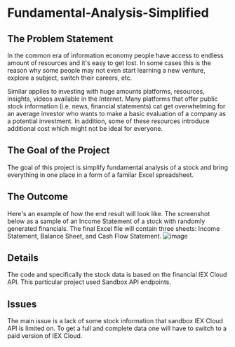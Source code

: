 # Fundamental-Analysis-Simplified

## The Problem Statement

In the common era of information economy people have access to endless amount of resources and it's easy to get lost. In some cases this is the reason why some people may not even start learning a new venture, explore a subject, switch their careers, etc.

Similar applies to investing with huge amounts platforms, resources, insights, videos available in the Internet. Many platforms that offer public stock information (i.e. news, financial statements) cat get overwhelming for an average investor who wants to make a basic evaluation of a company as a potential investment. In addition, some of these resources introduce additional cost which might not be ideal for everyone.

## The Goal of the Project

The goal of this project is simplify fundamental analysis of a stock and bring everything in one place in a form of a familar Excel spreadsheet.

## The Outcome

Here's an example of how the end result will look like. The screenshot below as a sample of an Income Statement of a stock with randomly generated financials. The final Excel file will contain three sheets: Income Statement, Balance Sheet, and Cash Flow Statement.
![image](https://github.com/Digital-Sherlock/Fundamental-Analysis-Bot/assets/66618495/60a69111-6879-40f4-9281-4170f094ec86)

## Details

The code and specifically the stock data is based on the financial IEX Cloud API. This particular project used Sandbox API endpoints.

## Issues

The main issue is a lack of some stock information that sandbox IEX Cloud API is limited on. To get a full and complete data one will have to switch to a paid version of IEX Cloud.
